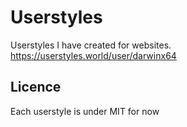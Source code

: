 # Userstyles
Userstyles I have created for websites. https://userstyles.world/user/darwinx64

## Licence
Each userstyle is under MIT for now
